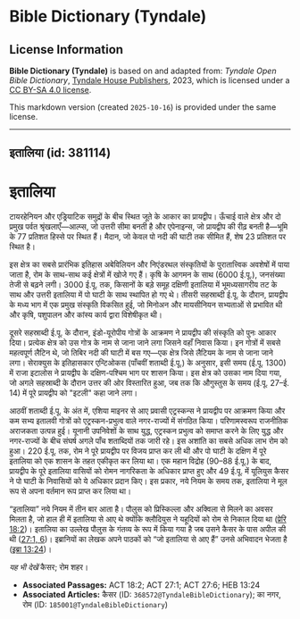 # Bible Dictionary (Tyndale)

## License Information

**Bible Dictionary (Tyndale)** is based on and adapted from: _Tyndale Open Bible Dictionary_, [Tyndale House Publishers](https://tyndaleopenresources.com/), 2023, which is licensed under a [CC BY-SA 4.0 license](https://creativecommons.org/licenses/by-sa/4.0/legalcode.en).

This markdown version (created `2025-10-16`) is provided under the same license.



--------------------------------

## इतालिया (id: 381114)

इतालिया
=======

टायरहेनियन और एड्रियाटिक समुद्रों के बीच स्थित जूते के आकार का प्रायद्वीप। ऊँचाई वाले क्षेत्र और दो प्रमुख पर्वत श्रृंखलाएँ—आल्प्स, जो उत्तरी सीमा बनती है और एपेनाइन्स, जो प्रायद्वीप की रीढ़ बनती है—भूमि के 77 प्रतिशत हिस्से पर स्थित हैं। मैदान, जो केवल पो नदी की घाटी तक सीमित हैं, शेष 23 प्रतिशत पर स्थित है।

इस क्षेत्र का सबसे प्रारंभिक इतिहास अबेविलियन और निएंडरथल संस्कृतियों के पुरातात्त्विक अवशेषों में पाया जाता है, रोम के साथ\-साथ कई क्षेत्रों में खोजे गए हैं। कृषि के आगमन के साथ (6000 ई.पू.), जनसंख्या तेजी से बढ़ने लगी। 3000 ई.पू. तक, किसानों के बड़े समूह दक्षिणी इतालिया में भूमध्यसागरीय तट के साथ और उत्तरी इतालिया में पो घाटी के साथ स्थापित हो गए थे। तीसरी सहस्राब्दी ई.पू. के दौरान, प्रायद्वीप के मध्य भाग में एक प्रमुख संस्कृति विकसित हुई, जो मिनोअन और मायसीनियन सभ्यताओं से प्रभावित थी और कृषि, पशुपालन और कांस्य कार्य द्वारा विशेषीकृत थी।

दूसरे सहस्राब्दी ई.पू. के दौरान, इंडो\-यूरोपीय गोत्रों के आक्रमण ने प्रायद्वीप की संस्कृति को पुनः आकार दिया। प्रत्येक क्षेत्र को उस गोत्र के नाम से जाना जाने लगा जिसने वहाँ निवास किया। इन गोत्रों में सबसे महत्वपूर्ण लैटिन थे, जो तिबिर नदी की घाटी में बस गए—एक क्षेत्र जिसे लैटियम के नाम से जाना जाने लगा। सेराक्युस के इतिहासकार एन्टिओकस (पाँचवीं शताब्दी ई.पू.) के अनुसार, इसी समय (ई.पू. 1300\) में राजा इटालोस ने प्रायद्वीप के दक्षिण\-पश्चिम भाग पर शासन किया। इस क्षेत्र को उसका नाम दिया गया, जो अगले सहस्राब्दी के दौरान उत्तर की ओर विस्तारित हुआ, जब तक कि औगुस्तुस के समय (ई.पू. 27–ई. 14\) में पूरे प्रायद्वीप को "इटली" कहा जाने लगा।

आठवीं शताब्दी ई.पू. के अंत में, एशिया माइनर से आए प्रवासी एट्रस्कन्स ने प्रायद्वीप पर आक्रमण किया और कम सभ्य इतालवी गोत्रों को एट्रस्कन\-प्रभुत्व वाले नगर\-राज्यों में संगठित किया। परिणामस्वरूप राजनीतिक अराजकता उत्पन्न हुई। यूनानी उपनिवेशों के साथ युद्ध, एट्रस्कन प्रभुत्व को समाप्त करने के लिए युद्ध और नगर\-राज्यों के बीच संघर्ष अगले पाँच शताब्दियों तक जारी रहे। इस अशांति का सबसे अधिक लाभ रोम को हुआ। 220 ई.पू. तक, रोम ने पूरे प्रायद्वीप पर विजय प्राप्त कर ली थी और पो घाटी के दक्षिण में पूरे इतालिया को एक शासन के तहत एकीकृत कर लिया था। एक महान विद्रोह (90–88 ई.पू.) के बाद, प्रायद्वीप के पूरे इतालिया वासियों को रोमन नागरिकता के अधिकार प्राप्त हुए और 49 ई.पू. में यूलियुस कैसर ने पो घाटी के निवासियों को ये अधिकार प्रदान किए। इस प्रकार, नये नियम के समय तक, इतालिया ने मूल रूप से अपना वर्तमान रूप प्राप्त कर लिया था।

“इतालिया” नये नियम में तीन बार आता है। पौलुस को प्रिस्किल्ला और अक्विला से मिलने का अवसर मिलता है, जो हाल ही में इतालिया से आए थे क्योंकि क्लौदियुस ने यहूदियों को रोम से निकाल दिया था ([प्रेरि 18:2](https://ref.ly/Acts18:2))। इतालिया का उल्लेख पौलुस के गंतव्य के रूप में किया गया है जब उसने कैसर के पास अपील की थी ([27:1, 6](https://ref.ly/Acts27:1,Acts27:6))। इब्रानियों का लेखक अपने पाठकों को “जो इतालिया से आए हैं” उनसे अभिवादन भेजता है ([इब्रा 13:24](https://ref.ly/Heb13:24))।

*यह भी देखें* कैसर; रोम शहर।

* **Associated Passages:** ACT 18:2; ACT 27:1; ACT 27:6; HEB 13:24
* **Associated Articles:** कैसर (ID: `368572@TyndaleBibleDictionary`); का नगर, रोम (ID: `185001@TyndaleBibleDictionary`)

